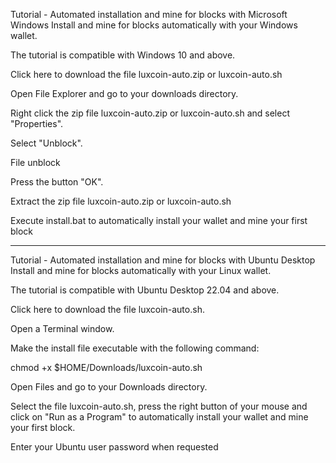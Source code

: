 Tutorial - Automated installation and mine for blocks with Microsoft Windows Install and mine for blocks automatically with your Windows wallet.

The tutorial is compatible with Windows 10 and above.

Click here to download the file luxcoin-auto.zip or luxcoin-auto.sh

Open File Explorer and go to your downloads directory.

Right click the zip file luxcoin-auto.zip or luxcoin-auto.sh and select "Properties".

Select "Unblock".

File unblock

Press the button "OK".

Extract the zip file luxcoin-auto.zip or luxcoin-auto.sh

Execute install.bat to automatically install your wallet and mine your first block


-------------------------------------------


Tutorial - Automated installation and mine for blocks with Ubuntu Desktop
Install and mine for blocks automatically with your Linux wallet.

The tutorial is compatible with Ubuntu Desktop 22.04 and above.

Click here to download the file luxcoin-auto.sh.

Open a Terminal window.

Make the install file executable with the following command:

chmod +x $HOME/Downloads/luxcoin-auto.sh

Open Files and go to your Downloads directory.

Select the file luxcoin-auto.sh, press the right button of your mouse and click on "Run as a Program" to automatically install your wallet and mine your first block.

Enter your Ubuntu user password when requested
